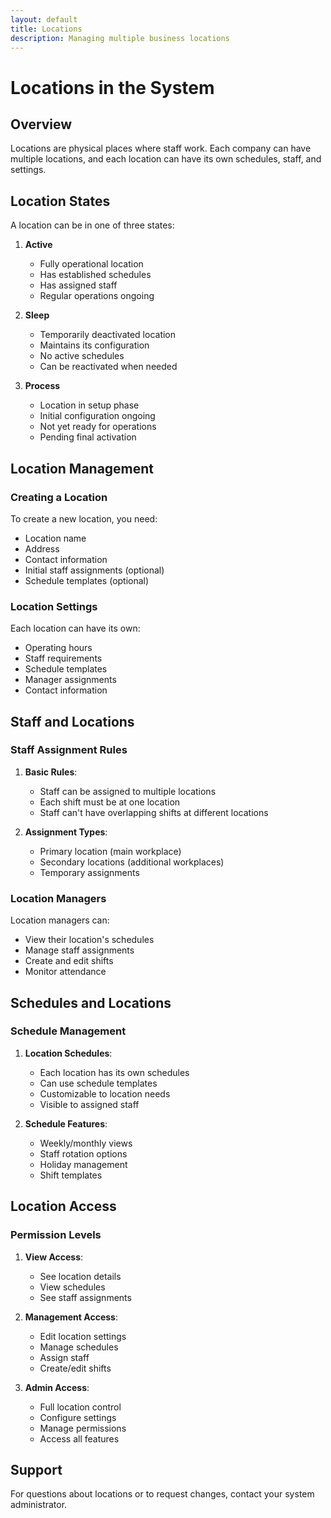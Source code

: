 ```yaml
---
layout: default
title: Locations
description: Managing multiple business locations
---
```


# Locations in the System

## Overview

Locations are physical places where staff work. Each company can have multiple locations, and each location can have its own schedules, staff, and settings.

## Location States

A location can be in one of three states:

1. **Active**

   - Fully operational location
   - Has established schedules
   - Has assigned staff
   - Regular operations ongoing

2. **Sleep**

   - Temporarily deactivated location
   - Maintains its configuration
   - No active schedules
   - Can be reactivated when needed

3. **Process**
   - Location in setup phase
   - Initial configuration ongoing
   - Not yet ready for operations
   - Pending final activation

## Location Management

### Creating a Location

To create a new location, you need:

- Location name
- Address
- Contact information
- Initial staff assignments (optional)
- Schedule templates (optional)

### Location Settings

Each location can have its own:

- Operating hours
- Staff requirements
- Schedule templates
- Manager assignments
- Contact information

## Staff and Locations

### Staff Assignment Rules

1. **Basic Rules**:

   - Staff can be assigned to multiple locations
   - Each shift must be at one location
   - Staff can't have overlapping shifts at different locations

2. **Assignment Types**:
   - Primary location (main workplace)
   - Secondary locations (additional workplaces)
   - Temporary assignments

### Location Managers

Location managers can:

- View their location's schedules
- Manage staff assignments
- Create and edit shifts
- Monitor attendance

## Schedules and Locations

### Schedule Management

1. **Location Schedules**:

   - Each location has its own schedules
   - Can use schedule templates
   - Customizable to location needs
   - Visible to assigned staff

2. **Schedule Features**:
   - Weekly/monthly views
   - Staff rotation options
   - Holiday management
   - Shift templates

## Location Access

### Permission Levels

1. **View Access**:

   - See location details
   - View schedules
   - See staff assignments

2. **Management Access**:

   - Edit location settings
   - Manage schedules
   - Assign staff
   - Create/edit shifts

3. **Admin Access**:
   - Full location control
   - Configure settings
   - Manage permissions
   - Access all features

## Support

For questions about locations or to request changes, contact your system administrator.
